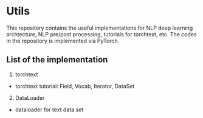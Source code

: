 # Utils

This repository contains the useful implementations for NLP deep learning archtecture, NLP pre/post processing, tutorials for torchtext, etc. The codes in the repository is implemented via PyTorch.

## List of the implementation

1. torchtext
- torchtext tutorial: Field, Vocab, Iterator, DataSet

2. DataLoader
- dataloader for text data set
